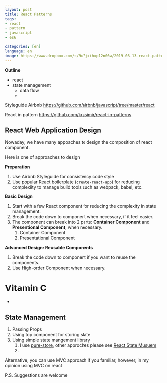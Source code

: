 ```yaml
---
layout: post
title: React Patterns
tags:	
- react
- pattern
- javascript
- es6

categories: [en]
language: en
image: https://www.dropbox.com/s/9u7jxihxp12n06w/2019-03-13-react-pattern.jpg?raw=1
---
```


**Outline** 

- react
- state management 
  - data flow
  - 

Styleguide Airbnb https://github.com/airbnb/javascript/tree/master/react

React in pattern https://github.com/krasimir/react-in-patterns



## React Web Application Design

Nowaday, we have many appoaches to design the composition of react component.

Here is one of approaches to design

**Preparation**

1. Use Airbnb Styleguide for consistency code style
2. Use popular React boilerplate (`create-react-app`) for reducing complexiity to manage build tools such as webpack, babel, etc.

**Basic Design** 

1. Start with a few React component for reducing the complexity in state management.
2. Break the code down to component when necessary, if it feel easier.
3. The component can break into 2 parts: **Container Component** and **Presentional Component**, when necessary.
   1. Container Component 
   2. Presentational Component

**Advanced Design: Reusable Components**

1. Break the code down to component if you want to reuse the components.
2. Use High-order Component when necessary.



# Vitamin C

- 



## State Management

1. Passing Props
2. Using top component for storing state
3. Using simple state mangement library
   1. I use [pure-store](https://github.com/gunn/pure-store), other approches please see [React State Musuem](https://github.com/GantMan/ReactStateMuseum)
   2. 


Alternative, you can use MVC approach if you familiar, however, in my opinion using MVC on react 



P.S. Suggestions are welcome



